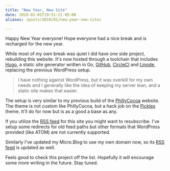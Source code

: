 ```yaml
---
title: "New Year, New Site"
date: 2019-01-01T19:51:21-05:00
aliases: /posts/2019/01/new-year-new-site/

---
```


Happy New Year everyone! Hope everyone had a nice break and is recharged for the new year.

While most of my own break was quiet I did have one side project, rebuilding this website. It's now hosted through a toolchain that includes [Hugo](https://gohugo.io/), a static site generator written in Go, [GitHub](https://github.com/), [CircleCI](https://circleci.com/) and [Linode](https://www.linode.com/), replacing the previous WordPress setup.

> I have nothing against WordPress, but it was overkill for my own needs and I generally like the idea of keeping my server lean, and a static site makes that easier.

The setup is very similar to my previous build of the [PhillyCocoa](http://phillycocoa.org/) website. The theme is not custom like PhillyCocoa, but a hack job on the [Pickles](https://themes.gohugo.io/hugo_theme_pickles/) theme. It'll do for now but is as a good a base as any.

If you utilize the [RSS feed](http://mikezornek.com/index.xml) for this site you might want to resubscribe. I've setup some redirects for old feed paths but other formats that WordPress provided (like ATOM) are not currently supported.

Similarly I've updated my Micro.Blog to use my own domain now, so its [RSS feed](http://microblog.mikezornek.com/feed.xml) is updated as well.

Feels good to check this project off the list. Hopefully it will encourage some more writing in the future. Stay tuned. 